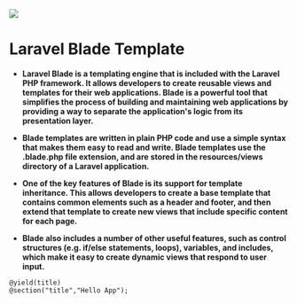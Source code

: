 <img src="https://laravel.com/img/logomark.min.svg">

# Laravel Blade Template

- **Laravel Blade is a templating engine that is included with the Laravel PHP framework. It allows developers to create reusable views and templates for their web applications. Blade is a powerful tool that simplifies the process of building and maintaining web applications by providing a way to separate the application's logic from its presentation layer.**

- **Blade templates are written in plain PHP code and use a simple syntax that makes them easy to read and write. Blade templates use the .blade.php file extension, and are stored in the resources/views directory of a Laravel application.**

- **One of the key features of Blade is its support for template inheritance. This allows developers to create a base template that contains common elements such as a header and footer, and then extend that template to create new views that include specific content for each page.**

- **Blade also includes a number of other useful features, such as control structures (e.g. if/else statements, loops), variables, and includes, which make it easy to create dynamic views that respond to user input.**


```
@yield(title)
@section("title","Hello App");
```

